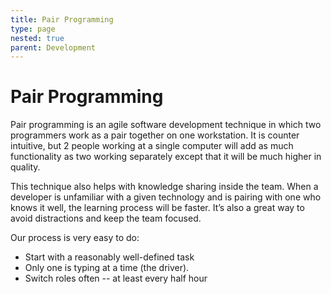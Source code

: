 ```yaml
---
title: Pair Programming
type: page
nested: true
parent: Development
---
```


# Pair Programming

Pair programming is an agile software development technique in which two programmers work as a pair together on one workstation. It is counter intuitive, but 2 people working at a single computer will add as much functionality as two working separately except that it will be much higher in quality.

This technique also helps with knowledge sharing inside the team. When a developer is unfamiliar with a given technology and is pairing with one who knows it well, the learning process will be faster. It’s also a great way to avoid distractions and keep the team focused.

Our process is very easy to do:

- Start with a reasonably well-defined task
- Only one is typing at a time (the driver).
- Switch roles often -- at least every half hour
